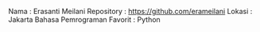 Nama : Erasanti Meilani
Repository : https://github.com/erameilani
Lokasi : Jakarta
Bahasa Pemrograman Favorit : Python